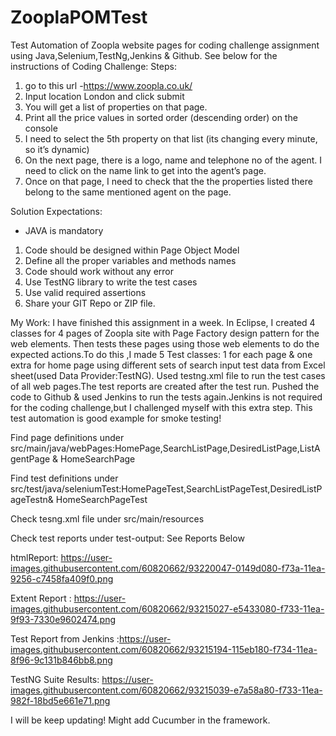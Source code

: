 # ZooplaPOMTest
Test Automation of Zoopla website pages for coding challenge assignment using Java,Selenium,TestNg,Jenkins & Github.
See below for the instructions of Coding Challenge:
Steps:
1) go to this url -https://www.zoopla.co.uk/
2) Input location London and click submit
3) You will get a list of properties on that page. 
4) Print all the price values in sorted order (descending order) on the console
5) I need to select the 5th property on that list (its changing every minute, so it’s dynamic) 
6) On the next page, there is a logo, name and telephone no of the agent. I need to click on the name link to get into the agent’s page.
7) Once on that page, I need to check that the the properties listed there belong to the same mentioned agent on the page.

Solution Expectations:
- JAVA is mandatory
1. Code should be designed within Page Object Model
2.  Define all the proper variables and methods names
3. Code should work without any error
4. Use TestNG library to write the test cases
5. Use valid required assertions
6. Share your GIT Repo or ZIP file.

My Work:
  I have finished this assignment in a week. In Eclipse, I created 4 classes for 4 pages of Zoopla site with Page Factory design pattern for the web elements.
Then tests these pages using those web elements to do the expected actions.To do this ,I made 5 Test classes: 1 for each page & one extra for home page using different 
sets of search input test data from Excel sheet(used Data Provider:TestNG). Used testng.xml file to run the test cases of all web pages.The test reports are created after the test run.
Pushed the code to Github & used Jenkins to run the tests again.Jenkins is not required for the coding challenge,but I challenged myself with this extra step.
This test automation is good example for smoke testing!


Find page definitions under src/main/java/webPages:HomePage,SearchListPage,DesiredListPage,ListAgentPage & HomeSearchPage

Find test definitions under src/test/java/seleniumTest:HomePageTest,SearchListPageTest,DesiredListPageTestn& HomeSearchPageTest

Check tesng.xml file under src/main/resources

Check test reports under test-output: See Reports Below

htmlReport:  https://user-images.githubusercontent.com/60820662/93220047-0149d080-f73a-11ea-9256-c7458fa409f0.png

Extent Report : https://user-images.githubusercontent.com/60820662/93215027-e5433080-f733-11ea-9f93-7330e9602474.png

Test Report from Jenkins :https://user-images.githubusercontent.com/60820662/93215194-115eb180-f734-11ea-8f96-9c131b846bb8.png

TestNG Suite Results: https://user-images.githubusercontent.com/60820662/93215039-e7a58a80-f733-11ea-982f-18bd5e661e71.png



I will be keep updating! Might add Cucumber in the framework.
